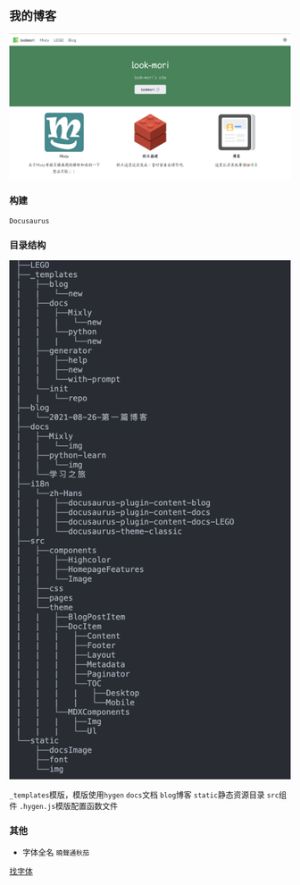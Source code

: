 ## 我的博客

![home](/static/img/home.png)


### 构建

`Docusaurus`

### 目录结构

![struct](/static//img/struct.png)

`_templates`模版，模版使用`hygen`
`docs`文档
`blog`博客
`static`静态资源目录
`src`组件
`.hygen.js`模版配置函数文件

### 其他

* 字体全名 `曉聲通秋茄`

[找字体](https://zfont.cn/?t=1&p=1)

